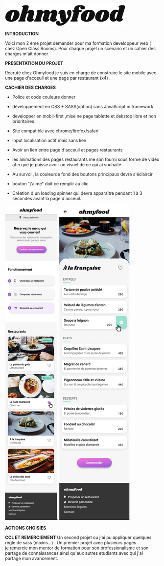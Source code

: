 
![](images/ohmyfood.png)

**INTRODUCTION**

<p>Voici mon 2 ème projet demander pour ma formation developpeur web ( chez Open Class Rooms). 
Pour chaque projet un scenario et un cahier des charges m'ait donner</p>

**PRESENTATION DU PROJET**

Recruté chez Ohmyfood je suis en charge de construire le site mobile avec une page d'acceuil et une page par restaurant (x4) . 

**CACHIER DES CHARGES**

* Police et code couleurs donner 

* développement en CSS + SASS(option) sans JavaScript ni framework 
* developper en mobil-first ,mise ne page tablette et dekstop libre et non prioritaires
* Site compatible avec chrome/firefox/safari
* input localisation actif mais sans lien 
* Avoir un lien entre page d'acceuil et pages restaurants 
* les animations des pages restaurants me son fourni sous forme de vidéo afin que je puisse avoir un visuel de ce qui ai souhaité 

* Au survol , la couleurde fond des boutons principaux devra s'éclaircir 
* bouton "j'aime" doit ce remplir au clic 
* Création d'un loading spinner qui devra apparaître pendant 1 à 3 secondes avant la page d'acceuil.

![](images/Accueil.png). ![](images/Menu.png).


**ACTIONS CHOISIES**

**CCL ET REMERCIEMENT**
Un second projet ou j'ai pu appliquer quelques régle de sass (mixins...) . Un premier projet avec plusieurs pages .  
je remercie mon mentor de formation pour son professionalisme et son partage de connaissances ainsi qu'aux autres etudiants avec qui j'ai partagé mon avancement.  